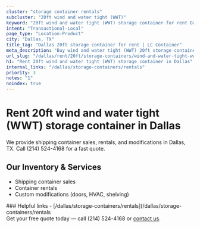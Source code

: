```yaml
---
cluster: "storage container rentals"
subcluster: "20ft wind and water tight (WWT)"
keyword: "20ft wind and water tight (WWT) storage container for rent Dallas, TX"
intent: "Transactional-Local"
page_type: "Location-Product"
city: "Dallas, TX"
title_tag: "Dallas 20ft storage container for rent | LC Container"
meta_description: "Buy wind and water tight (WWT) 20ft storage container rent with local delivery in Dallas, TX. LC Container — local Since 2003. Request a fast quote today."
url_slug: "/dallas/rent/20ft/storage-containers/wind-and-water-tight-wwt"
h1: "Rent 20ft wind and water tight (WWT) storage container in Dallas"
internal_links: "/dallas/storage-containers/rentals"
priority: 3
notes: "1"
noindex: true
---
```


# Rent 20ft wind and water tight (WWT) storage container in Dallas

We provide shipping container sales, rentals, and modifications in Dallas, TX. Call (214) 524-4168 for a fast quote.

## Our Inventory & Services
- Shipping container sales
- Container rentals
- Custom modifications (doors, HVAC, shelving)

<div data-section="internal-links">
### Helpful links
- [/dallas/storage-containers/rentals](/dallas/storage-containers/rentals
</div>

<div data-section="cta">
Get your free quote today — call (214) 524-4168 or <a href="/contact">contact us</a>.
</div>

<script type="application/ld+json">{"@context":"https://schema.org","@type":"FAQPage","mainEntity":[{"@type":"Question","name":"How much does delivery cost in Dallas, TX?","acceptedAnswer":{"@type":"Answer","text":"Delivery costs vary by distance and container size. Most deliveries in Dallas, TX range from $150-$300. Call (214) 524-4168 for an exact quote based on your specific location."}},{"@type":"Question","name":"Do you offer financing or payment plans?","acceptedAnswer":{"@type":"Answer","text":"We accept major credit cards, checks, and can discuss commercial terms for bulk purchases. Call (214) 524-4168 to discuss options."}},{"@type":"Question","name":"Can you customize containers in Dallas, TX?","acceptedAnswer":{"@type":"Answer","text":"Yes — we perform modifications like doors, HVAC, insulation, and shelving. Request a custom quote at (214) 524-4168 or via our contact form."}}]}</script>
